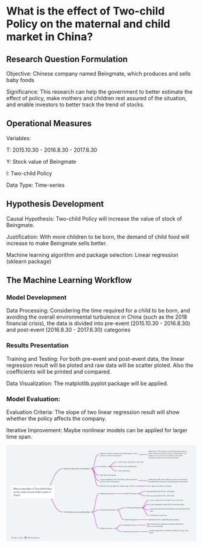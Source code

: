 # What is the effect of Two-child Policy on the maternal and child market in China?

## Research Question Formulation

Objective: Chinese company named Beingmate, which produces and sells baby foods

Significance: This research can help the government to better estimate the effect of policy, make mothers and children rest assured of the situation, and enable investors to better track the trend of stocks.


## Operational Measures

Variables:

T: 2015.10.30 - 2016.8.30 - 2017.6.30

Y: Stock value of Beingmate

I: Two-child Policy

Data Type: Time-series


## Hypothesis Development

Causal Hypothesis: Two-child Policy will increase the value of stock of Beingmate.

Justification: With more children to be born, the demand of child food will increase to make Beingmate sells better.

Machine learning algorithm and package selection: Linear regression (sklearn package)



## The Machine Learning Workflow

### Model Development

Data Processing: Considering the time required for a child to be born, and avoiding the overall environmental turbulence in China (such as the 2018 financial crisis), the data is divided into pre-event (2015.10.30 - 2016.8.30) and post-event (2016.8.30 - 2017.6.30) categories


### Results Presentation

Training and Testing: For both pre-event and post-event data, the linear regression result will be ploted and raw data will be scatter ploted. Also the coefficients will be printed and compared.

Data Visualization: The matplotlib.pyplot package will be applied.


### Model Evaluation:

Evaluation Criteria: The slope of two linear regression result will show whether the policy affects the company.

Iterative Improvement: Maybe nonlinear models can be applied for larger time span. 

<img src="method.png" width=1000>
